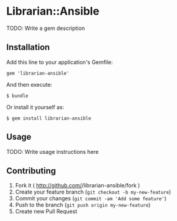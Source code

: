 # Librarian::Ansible

TODO: Write a gem description

## Installation

Add this line to your application's Gemfile:

    gem 'librarian-ansible'

And then execute:

    $ bundle

Or install it yourself as:

    $ gem install librarian-ansible

## Usage

TODO: Write usage instructions here

## Contributing

1. Fork it ( http://github.com/<my-github-username>/librarian-ansible/fork )
2. Create your feature branch (`git checkout -b my-new-feature`)
3. Commit your changes (`git commit -am 'Add some feature'`)
4. Push to the branch (`git push origin my-new-feature`)
5. Create new Pull Request
